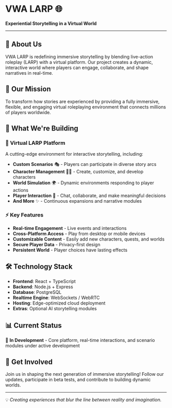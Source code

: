 # VWA LARP 🌐

**Experiential Storytelling in a Virtual World**

---

## 🌟 About Us

VWA LARP is redefining immersive storytelling by blending live-action roleplay (LARP) with a virtual platform. Our project creates a dynamic, interactive world where players can engage, collaborate, and shape narratives in real-time.  

## 🚀 Our Mission

To transform how stories are experienced by providing a fully immersive, flexible, and engaging virtual roleplaying environment that connects millions of players worldwide.

## 🔧 What We're Building

### 🏰 **Virtual LARP Platform**
A cutting-edge environment for interactive storytelling, including:  
- **Custom Scenarios** 🎭 - Players can participate in diverse story arcs  
- **Character Management** 🧙‍♂️ - Create, customize, and develop characters  
- **World Simulation** 🌍 - Dynamic environments responding to player actions  
- **Player Interaction** 🤝 - Chat, collaborate, and make meaningful decisions  
- **And More** ✨ - Continuous expansions and narrative modules  

### ⚡ **Key Features**
- **Real-time Engagement** - Live events and interactions  
- **Cross-Platform Access** - Play from desktop or mobile devices  
- **Customizable Content** - Easily add new characters, quests, and worlds  
- **Secure Player Data** - Privacy-first design  
- **Persistent World** - Player choices have lasting effects  

## 🛠️ Technology Stack

- **Frontend**: React + TypeScript  
- **Backend**: Node.js + Express  
- **Database**: PostgreSQL  
- **Realtime Engine**: WebSockets / WebRTC  
- **Hosting**: Edge-optimized cloud deployment  
- **Extras**: Optional AI storytelling modules  

## 📊 Current Status

🔄 **In Development** - Core platform, real-time interactions, and scenario modules under active development  

## 🤝 Get Involved

Join us in shaping the next generation of immersive storytelling! Follow our updates, participate in beta tests, and contribute to building dynamic worlds.  

---

💡 *Creating experiences that blur the line between reality and imagination.*  
